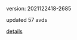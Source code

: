 version: 2021122418-2685

updated 57 avds

[details](https://github.com/0x74f917491bfa7ebfa379/ali_avd_db/blob/master/change_log/2021/12/24/18/2685.txt)